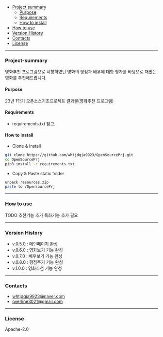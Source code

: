 - [Project summary](#Project-summary)
  - [Purpose](#purpose)
  - [Requirements](#requirements)
  - [How to install](#how-to-install)
- [How to use](#how-to-use)
- [Version History](#version-history)
- [Contacts](#contacts)
- [License](#license)

---

### Project-summary

영화추천 프로그램으로
시청하였던 영화의 평점과 배우에 대한 평가를 바탕으로
재밌는 영화를 추천해드립니다.

#### Purpose

23년 1학기 오픈소스기초프로젝트 결과물(영화추천 프로그램)

#### Requirements

* requirements.txt 참고.

#### How to install

* Clone & Install

```sh
git clone https://github.com/whtjdqja9923/OpenSourcePrj.git
cd OpenSourcePrj
pip3 install -r requirements.txt
```

* Copy & Paste static folder
```sh
unpack resources.zip
paste to /OpensourcePrj
```
---

### How to use

TODO
추천기능 추가
특화기능 추가 필요

---

### Version History

* v.0.5.0 : 메인페이지 완성
* v.0.6.0 : 영화보기 기능 완성
* v.0.7.0 : 배우보기 기능 완성
* v.0.8.0 : 평점주기 기능 완성
* v.1.0.0 : 영화추천 기능 완성

---

### Contacts

* whtjdqja9923@naver.com
* overline3021@gmail.com

---

### License

Apache-2.0

